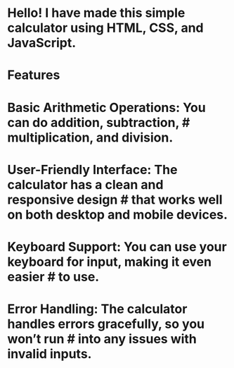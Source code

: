 # Hello! I have made this simple calculator using HTML, CSS, and JavaScript.

# Features
# Basic Arithmetic Operations: You can do addition, subtraction, # multiplication, and division.
# User-Friendly Interface: The calculator has a clean and responsive design # that works well on both desktop and mobile devices.
# Keyboard Support: You can use your keyboard for input, making it even easier # to use.
# Error Handling: The calculator handles errors gracefully, so you won’t run # into any issues with invalid inputs.